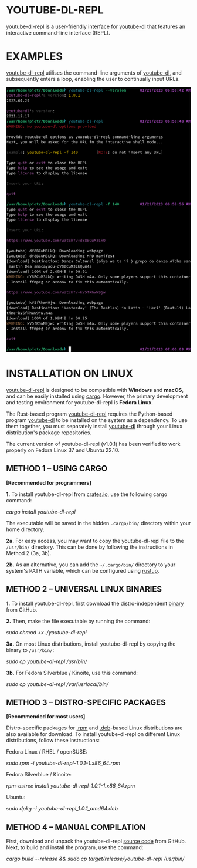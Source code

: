 # YOUTUBE-DL-REPL

[youtube-dl-repl](https://github.com/piotrbajdek/youtube-dl-repl) is a user-friendly interface for [youtube-dl](https://github.com/ytdl-org/youtube-dl) that features an interactive command-line interface (REPL).

# EXAMPLES

[youtube-dl-repl](https://github.com/piotrbajdek/youtube-dl-repl) utilises the command-line arguments of [youtube-dl](https://github.com/ytdl-org/youtube-dl), and subsequently enters a loop, enabling the user to continually input URLs.

![example-image-1](https://github.com/piotrbajdek/youtube-dl-repl/blob/main/docs/images/example-image-1.png?raw=true)

# INSTALLATION ON LINUX

[youtube-dl-repl](https://github.com/piotrbajdek/youtube-dl-repl) is designed to be compatible with **Windows** and **macOS**, and can be easily installed using [cargo](https://www.rust-lang.org/tools/install). However, the primary development and testing environment for youtube-dl-repl is **Fedora Linux**.

The Rust-based program [youtube-dl-repl](https://github.com/piotrbajdek/youtube-dl-repl) requires the Python-based program [youtube-dl](https://github.com/ytdl-org/youtube-dl) to be installed on the system as a dependency. To use them together, you must separately install [youtube-dl](https://github.com/ytdl-org/youtube-dl) through your Linux distribution's package repositories.

The current version of youtube-dl-repl (v1.0.1) has been verified to work properly on Fedora Linux 37 and Ubuntu 22.10.

## METHOD 1 – USING CARGO

**[Recommended for programmers]**

**1.** To install youtube-dl-repl from [crates.io](https://crates.io/crates/youtube-dl-repl), use the following cargo command:

_cargo install youtube-dl-repl_

The executable will be saved in the hidden `.cargo/bin/` directory within your home directory.

**2a.** For easy access, you may want to copy the youtube-dl-repl file to the `/usr/bin/` directory. This can be done by following the instructions in Method 2 (3a, 3b).

**2b.** As an alternative, you can add the `~/.cargo/bin/` directory to your system's PATH variable, which can be configured using [rustup](https://www.rust-lang.org/tools/install).

## METHOD 2 – UNIVERSAL LINUX BINARIES

**1.** To install youtube-dl-repl, first download the distro-independent [binary](https://github.com/piotrbajdek/youtube-dl-repl/releases/download/v1.0.1/youtube-dl-repl) from GitHub.

**2.** Then, make the file executable by running the command:

_sudo chmod +x ./youtube-dl-repl_

**3a.** On most Linux distributions, install youtube-dl-repl by copying the binary to `/usr/bin/`:

_sudo cp youtube-dl-repl /usr/bin/_

**3b.** For Fedora Silverblue / Kinoite, use this command:

_sudo cp youtube-dl-repl /var/usrlocal/bin/_

## METHOD 3 – DISTRO-SPECIFIC PACKAGES

**[Recommended for most users]**

Distro-specific packages for [.rpm](https://github.com/piotrbajdek/youtube-dl-repl/releases/download/v1.0.1/youtube-dl-repl-1.0.1-1.x86_64.rpm) and [.deb](https://github.com/piotrbajdek/youtube-dl-repl/releases/download/v1.0.1/youtube-dl-repl_1.0.1_amd64.deb)-based Linux distributions are also available for download. To install youtube-dl-repl on different Linux distributions, follow these instructions:

Fedora Linux / RHEL / openSUSE:

_sudo rpm -i youtube-dl-repl-1.0.1-1.x86_64.rpm_

Fedora Silverblue / Kinoite:

_rpm-ostree install youtube-dl-repl-1.0.1-1.x86_64.rpm_

Ubuntu:

_sudo dpkg -i youtube-dl-repl_1.0.1_amd64.deb_

## METHOD 4 – MANUAL COMPILATION

First, download and unpack the youtube-dl-repl [source code](https://github.com/piotrbajdek/youtube-dl-repl/archive/refs/tags/v1.0.1.zip) from GitHub. Next, to build and install the program, use the command:

_cargo build \--release && sudo cp target/release/youtube-dl-repl /usr/bin/_

